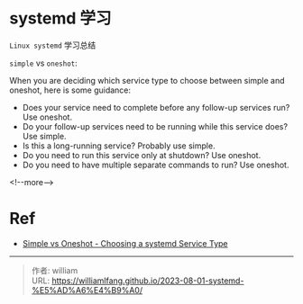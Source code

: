 # systemd 学习


`Linux systemd` 学习总结

`simple` vs `oneshot`:

When you are deciding which service type to choose between simple and oneshot, here is some guidance:

- Does your service need to complete before any follow-up services run? Use oneshot.
- Do your follow-up services need to be running while this service does? Use simple.
- Is this a long-running service? Probably use simple.
- Do you need to run this service only at shutdown? Use oneshot.
- Do you need to have multiple separate commands to run? Use oneshot.

&lt;!--more--&gt;

# Ref

- [Simple vs Oneshot - Choosing a systemd Service Type](https://trstringer.com/simple-vs-oneshot-systemd-service/)


---

> 作者: william  
> URL: https://williamlfang.github.io/2023-08-01-systemd-%E5%AD%A6%E4%B9%A0/  


